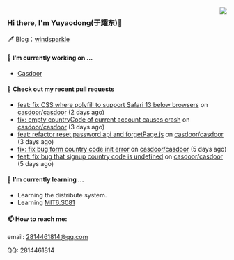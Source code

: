 <img align="right" src="https://github-readme-stats.vercel.app/api?username=leo220yuyaodog&show_icons=true&icon_color=805AD5&text_color=718096&bg_color=ffffff&hide_title=true" />

### Hi there, I'm Yuyaodong(于耀东)👋
🖋 Blog：[windsparkle](https://blog.windsparkle.top)
#### 🔭 I’m currently working on ...
- [Casdoor](https://github.com/casdoor)

#### 🔨 Check out my recent pull requests

- [feat: fix CSS where polyfill to support Safari 13 below browsers](https://github.com/casdoor/casdoor/pull/1605) on [casdoor/casdoor](https://github.com/casdoor/casdoor) (2 days ago)
- [fix: empty countryCode of current account causes crash](https://github.com/casdoor/casdoor/pull/1603) on [casdoor/casdoor](https://github.com/casdoor/casdoor) (3 days ago)
- [feat: refactor reset password api and forgetPage.js](https://github.com/casdoor/casdoor/pull/1601) on [casdoor/casdoor](https://github.com/casdoor/casdoor) (3 days ago)
- [fix: fix bug form country code init error](https://github.com/casdoor/casdoor/pull/1591) on [casdoor/casdoor](https://github.com/casdoor/casdoor) (5 days ago)
- [feat: fix bug that signup country code is undefined](https://github.com/casdoor/casdoor/pull/1590) on [casdoor/casdoor](https://github.com/casdoor/casdoor) (5 days ago)

#### 🌱 I’m currently learning ...
- Learning the distribute system.
- Learning [MIT6.S081](https://pdos.csail.mit.edu/6.828/2021/schedule.html)

#### 📫 How to reach me:
email: 2814461814@qq.com

QQ: 2814461814
